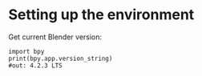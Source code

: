 # Setting up the environment


Get current Blender version:
```
import bpy
print(bpy.app.version_string)
#out: 4.2.3 LTS
```

